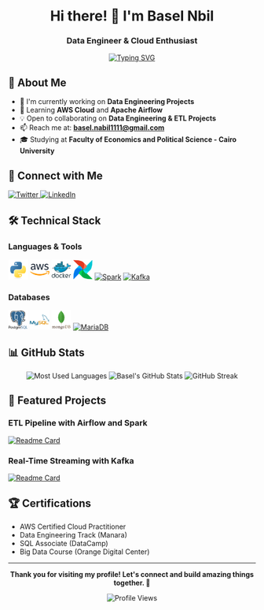 <div align="center">
  
# Hi there! 👋 I'm Basel Nbil

### Data Engineer & Cloud Enthusiast

[![Typing SVG](https://readme-typing-svg.herokuapp.com?font=Fira+Code&pause=1000&width=435&lines=Building+Data+Pipelines;ETL+Developer;AWS+Cloud+Practitioner;Python+Developer)](https://git.io/typing-svg)

</div>

## 🚀 About Me
- 🔭 I'm currently working on **Data Engineering Projects**
- 🌱 Learning **AWS Cloud** and **Apache Airflow**
- 💡 Open to collaborating on **Data Engineering & ETL Projects**
- 📫 Reach me at: **basel.nabil1111@gmail.com**
- 🎓 Studying at **Faculty of Economics and Political Science - Cairo University**

## 🤝 Connect with Me
<p>
  <a href="https://twitter.com/baselnabil44" target="_blank">
    <img src="https://raw.githubusercontent.com/rahuldkjain/github-profile-readme-generator/master/src/images/icons/Social/twitter.svg" alt="Twitter" width="40" height="30"/>
  </a>
  <a href="https://linkedin.com/in/basel-nabil-03142b283" target="_blank">
    <img src="https://raw.githubusercontent.com/rahuldkjain/github-profile-readme-generator/master/src/images/icons/Social/linked-in-alt.svg" alt="LinkedIn" width="40" height="30"/>
  </a>
</p>

## 🛠️ Technical Stack

### Languages & Tools
<p>
  <a href="https://www.python.org" target="_blank"><img src="https://raw.githubusercontent.com/devicons/devicon/master/icons/python/python-original.svg" alt="Python" width="40" height="40"/></a>
  <a href="https://aws.amazon.com" target="_blank"><img src="https://raw.githubusercontent.com/devicons/devicon/master/icons/amazonwebservices/amazonwebservices-original-wordmark.svg" alt="AWS" width="40" height="40"/></a>
  <a href="https://www.docker.com/" target="_blank"><img src="https://raw.githubusercontent.com/devicons/devicon/master/icons/docker/docker-original-wordmark.svg" alt="Docker" width="40" height="40"/></a>
  <a href="https://airflow.apache.org/" target="_blank"><img src="https://raw.githubusercontent.com/apache/airflow/main/docs/apache-airflow/img/logos/airflow_64x64_emoji_transparent.png" alt="Airflow" width="40" height="40"/></a>
  <a href="https://spark.apache.org/" target="_blank"><img src="https://spark.apache.org/images/spark-logo-rev.svg" alt="Spark" width="40" height="40"/></a>
  <a href="https://kafka.apache.org/" target="_blank"><img src="https://kafka.apache.org/logos/kafka_logo--simple.png" alt="Kafka" width="40" height="40"/></a>
</p>

### Databases
<p>
  <a href="https://www.postgresql.org" target="_blank"><img src="https://raw.githubusercontent.com/devicons/devicon/master/icons/postgresql/postgresql-original-wordmark.svg" alt="PostgreSQL" width="40" height="40"/></a>
  <a href="https://www.mysql.com/" target="_blank"><img src="https://raw.githubusercontent.com/devicons/devicon/master/icons/mysql/mysql-original-wordmark.svg" alt="MySQL" width="40" height="40"/></a>
  <a href="https://www.mongodb.com/" target="_blank"><img src="https://raw.githubusercontent.com/devicons/devicon/master/icons/mongodb/mongodb-original-wordmark.svg" alt="MongoDB" width="40" height="40"/></a>
  <a href="https://mariadb.org/" target="_blank"><img src="https://www.vectorlogo.zone/logos/mariadb/mariadb-icon.svg" alt="MariaDB" width="40" height="40"/></a>
</p>

## 📊 GitHub Stats

<div align="center">
  <img src="https://github-readme-stats.vercel.app/api/top-langs?username=baselnabil&show_icons=true&locale=en&layout=compact" alt="Most Used Languages" />
  
  <img src="https://github-readme-stats.vercel.app/api?username=baselnabil&show_icons=true&theme=radical" alt="Basel's GitHub Stats" />
  
  <img src="https://github-readme-streak-stats.herokuapp.com/?user=baselnabil&theme=radical" alt="GitHub Streak" />
</div>

## 🎯 Featured Projects

### ETL Pipeline with Airflow and Spark
[![Readme Card](https://github-readme-stats.vercel.app/api/pin/?username=baselnabil&repo=ETL_GRAD_Project)](https://github.com/baselnabil/ETL_GRAD_Project)

### Real-Time Streaming with Kafka
[![Readme Card](https://github-readme-stats.vercel.app/api/pin/?username=baselnabil&repo=Kafka-Spark-Streaming)](https://github.com/baselnabil/Kafka-Spark-Streaming)



## 🏆 Certifications
- AWS Certified Cloud Practitioner
- Data Engineering Track (Manara)
- SQL Associate (DataCamp)
- Big Data Course (Orange Digital Center)

---
<div align="center">
  <b>Thank you for visiting my profile! Let's connect and build amazing things together. 🚀</b>
  
  ![Profile Views](https://komarev.com/ghpvc/?username=baselnabil&color=brightgreen)
</div>
